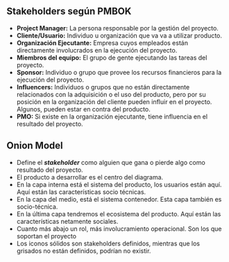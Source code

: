 ## Stakeholders según PMBOK

- **Project Manager:** La persona responsable por la gestión del proyecto.
- **Cliente/Usuario:** Individuo u organización que va va a utilizar producto.
- **Organización Ejecutante:** Empresa cuyos empleados están directamente involucrados en la ejecución del proyecto.
- **Miembros del equipo:** El grupo de gente ejecutando las tareas del proyecto.
- **Sponsor:** Individuo o grupo que provee los recursos financieros para la ejecución del proyecto.
- **Influencers:** Individuos o grupos que no están directamente relacionados con la adquisición o el uso del producto, pero por su posición en la organización del cliente pueden influir en el proyecto. Algunos, pueden estar en contra del producto.
- **PMO:** Si existe en la organización ejecutante, tiene influencia en el resultado del proyecto.

## Onion Model

- Define el ***stakeholder*** como alguien que gana o pierde algo como resultado del proyecto.
- El producto a desarrollar es el centro del diagrama.
- En la capa interna está el sistema del producto, los usuarios están aquí. Aquí están las características socio técnicas.
- En la capa del medio, está el sistema contenedor. Esta capa también es socio-técnica.
- En la última capa tendremos el ecosistema del producto. Aquí están las características netamente sociales.
- Cuanto más abajo un rol, más involucramiento operacional. Son los que soportan el proyecto
- Los iconos sólidos son stakeholders definidos, mientras que los grisados no están definidos, podrían no existir.
